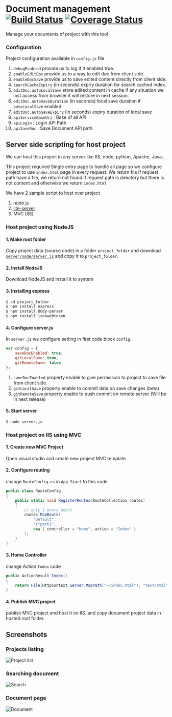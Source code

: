 # Document management [![Build Status](https://api.travis-ci.org/kishanmundha/DocProject.svg?branch=master)](https://travis-ci.org/kishanmundha/DocProject) [![Coverage Status](https://coveralls.io/repos/kishanmundha/DocProject/badge.svg?branch=master)](https://coveralls.io/github/kishanmundha/DocProject)

Manage your documents of project with this tool


### Configuration

Project configuration available in `config.js` file

1. `debugEnabled` provide us to log if it enabled true.
2. `enableEditDoc` provide us to a way to edit doc from client side.
3. `enableDocSave` provide us to save edited content directly from client side.
4. `searchCacheExpiry` (in seconds) expiry duration for search cached index.
5. `editDoc.autoLocalSave` store edited content in cache if any situation we lost access from browser it will restore in next session.
6. `editDoc.autoSaveDuration` (in seconds) local save duration if `autoLocalSave` enabled.
7. `editDoc.autoSaveExpiry` (in seconds) expiry duration of local save
8. `apiServiceBaseUri` : Base of all API
9. `apiLogin` : Login API Path
10. `apiSaveDoc` : Save Document API path


## Server side scripting for host project

We can host this project in any server like IIS, node, python, Apache, Java...

This project required Single entry page to handle all page so we configure project to
use `index.html` page in every request. We return file if request path have a file,
we return not found if request path is directory but there is not content and otherwise we return `index.html`

We have 2 sample script to host over project

1. node.js
2. [lite-server](https://github.com/johnpapa/lite-server)
3. MVC (IIS)

### Host project using NodeJS

#### 1. Make root folder

Copy project data (source code) in a folder `project_folder` and download [`server/node/server.js`](https://raw.githubusercontent.com/kishanmundha/DocProject/master/server/node/server.js) and copy it to `project_folder`.

#### 2. Install NodeJS

Download NodeJS and install it to system

#### 3. Installing express

``` sh
$ cd project_folder
$ npm install express
$ npm install body-parser
$ npm install jsonwebtoken

```

#### 4. Configure server.js

In `server.js` we configure setting in first code block `config`.

``` javascript
var config = {
    saveDocEnabled: true,
    gitLocalSave: true,
    gitRemoteSave: false
};
```

1. `saveDocEnabled` property enable to give permission to project to save file from client side.
2. `gitLocalSave` property enable to commit data on save changes (<span class="highlight">beta</span>)
3. `gitRemoteSave` property enable to push commit on remote server (Will be in next release)

#### 5. Start server

``` sh
$ node server.js
```

### Host project on IIS using MVC

#### 1. Create new MVC Project

Open visual studio and create new project MVC template

#### 2. Configure routing

change `RouteConfig.cs` in `App_Start` to this code

``` csharp
public class RouteConfig
{
	public static void RegisterRoutes(RouteCollection routes)
	{
		// only 1 entry point
		routes.MapRoute(
		    "Default",
		    "{*path}",
		    new { controller = "Home", action = "Index" }
		);
	}
}
```

#### 3. Home Controller

change Action `Index` code

``` csharp
public ActionResult Index()
{
	return File(HttpContext.Server.MapPath("~/index.html"), "text/html");
}
```

#### 4. Publish MVC project

publish MVC project and host it on IIS. and copy document project data in hosted root folder.


## Screenshots

### Projects listing

![Project list](https://raw.githubusercontent.com/kishanmundha/DocProject/master/private/screenshots/01_ProjectList.PNG)

### Searching document

![Search](https://raw.githubusercontent.com/kishanmundha/DocProject/master/private/screenshots/02_Search.PNG)

### Document page

![Document](https://raw.githubusercontent.com/kishanmundha/DocProject/master/private/screenshots/03_Document.PNG)
